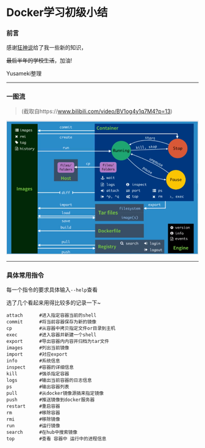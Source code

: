 # Docker学习初级小结 

###  前言

感谢[狂神说](https://space.bilibili.com/95256449)给了我一些新的知识，

~~最后半年的学校生活~~，加油!

Yusameki整理

---



### 一图流

> (截取自https://www.bilibili.com/video/BV1og4y1q7M4?p=13)

![commands.png](https://github.com/Yusameki/LearningDocker/blob/master/Pictures/commands.png?raw=true)



---

### 具体常用指令

每一个指令的要求具体输入`--help`查看

选了几个看起来用得比较多的记录一下~

```shell
attach		#进入指定容器当前的shell
commit		#将当前容器保存为新的镜像
cp			#从容器中拷贝指定文件or目录到主机
exec		#进入容器并新建一个shell
export		#导出容器内内容并归档为tar文件
images		#列出当前镜像
import		#对应export
info		#系统信息
inspect		#容器的详细信息
kill		#强杀指定容器
logs		#输出当前容器的日志信息
ps			#输出容器列表
pull		#从docker镜像源搞来指定镜像
push		#推送镜像到docker服务器
restart		#重启容器
rm			#移除容器
rmi			#移除镜像
run			#运行镜像
search		#在hub中搜索镜像
top			#查看 容器中 运行中的进程信息
```





















